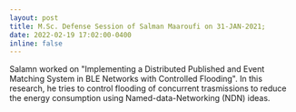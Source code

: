 ```yaml
---
layout: post
title: M.Sc. Defense Session of Salman Maaroufi on 31-JAN-2021;
date: 2022-02-19 17:02:00-0400
inline: false
---
```


Salamn worked on "Implementing a Distributed Published and Event Matching System in BLE Networks with Controlled Flooding". In this research, he tries to control flooding of concurrent trasmissions to reduce the energy consumption using Named-data-Networking (NDN) ideas.


